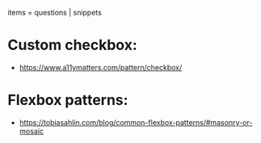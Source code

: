 items = questions | snippets

# Custom checkbox:

- https://www.a11ymatters.com/pattern/checkbox/

# Flexbox patterns:

- https://tobiasahlin.com/blog/common-flexbox-patterns/#masonry-or-mosaic
